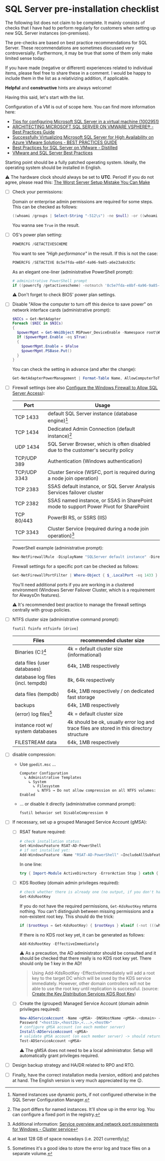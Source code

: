 # SQL Server pre-installation checklist

The following list does not claim to be complete. It mainly consists of checks that I have had to perform regularly for customers when setting up new SQL Server instances (on-premises).

The pre-checks are based on best practice recommendations for SQL Server. These recommendations are sometimes discussed very controversially. Furthermore, it may be true that some of them only make limited sense today.

If you have made (negative or different) experiences related to individual items, please feel free to share these in a comment. I would be happy to include them in the list as a relativizing addition, if applicable.

**Helpful** and **constructive** hints are always welcome!

Having this said, let's start with the list.

Configuration of a VM is out of scope here. You can find more information here:
- [Tips for configuring Microsoft SQL Server in a virtual machine (1002951)](https://kb.vmware.com/s/article/1002951)
- [ARCHITECTING MICROSOFT SQL SERVER ON VMWARE VSPHERE® - Best Practices Guide](https://www.vmware.com/content/dam/digitalmarketing/vmware/en/pdf/solutions/sql-server-on-vmware-best-practices-guide.pdf)
- [Successfully Virtualizing Microsoft SQL Server for High Availability on Azure VMware Solutions - BEST PRACTICES GUIDE](https://www.vmware.com/content/dam/digitalmarketing/vmware/en/pdf/docs/vmw-ms-sql-server-workloads-on-avs.pdf)
- [Best Practices for SQL Server on VMware - Distilled](https://www.nocentino.com/posts/2021-09-27-sqlserver-vms-best-practices/)
- [VMware and SQL Server Best Practices](https://straightpathsql.com/archives/2020/12/vmware-and-sql-server-best-practices/)

Starting point should be a fully patched operating system. Ideally, the operating system should be installed in English.

⚠ The hardware clock should always be set to **UTC**. Period! If you do not agree, please read this: [The Worst Server Setup Mistake You Can Make](http://yellerapp.com/posts/2015-01-12-the-worst-server-setup-you-can-make.html)

- [ ] Check your permissions:

  Domain or enterprise admin permissions are required for some steps. This can be checked as follows:
  ```powershell
  ((whoami /groups | Select-String "-512\s") -ne $null) -or ((whoami /groups | Select-String "-519\s") -ne $null)
  ```

  You wanna see `True` in the result.

- [ ] OS's power plan setting:

  ```powershell
  POWERCFG /GETACTIVESCHEME
  ```

  You want to see *"High performance"* in the result. If this is not the case:

  ```powershell
  POWERCFG /SETACTIVE 8c5e7fda-e8bf-4a96-9a85-a6e23a8c635c
  ```

  As an elegant one-liner (administrative PowerShell prompt):

  ```powershell
  # administrative PowerShell prompt
  if ((powercfg /getactivescheme) -notmatch '8c5e7fda-e8bf-4a96-9a85-a6e23a8c635c') { powercfg /setactive 8c5e7fda-e8bf-4a96-9a85-a6e23a8c635c }
  ```

  ⚠ Don't forget to check BIOS' power plan settings.

- [ ] Disable "Allow the computer to turn off this device to save power" on network interface cards (administrative prompt):

  ```powershell
  $NICs = Get-NetAdapter
  Foreach ($NIC in $NICs)
  {
    $powerMgmt = Get-WmiObject MSPower_DeviceEnable -Namespace root\WMI | ? { $_.InstanceName -match [regex]::Escape($NIC.PNPDeviceID) }
    If ($powerMgmt.Enable -eq $True)
    {
      $powerMgmt.Enable = $False
      $powerMgmt.PSBase.Put()
    }
  }
  ```

  You can check the setting in advance (and after the change):

  ```powershell
  Get-NetAdapterPowerManagement | Format-Table Name, AllowComputerToTurnOffDevice
  ```

- [ ] Firewall settings (see also [Configure the Windows Firewall to Allow SQL Server Access](https://docs.microsoft.com/en-us/sql/sql-server/install/configure-the-windows-firewall-to-allow-sql-server-access)):

  | Port         | Usage                                                                                  |
  | ------------ | -------------------------------------------------------------------------------------- |
  | TCP 1433     | default SQL Server instance (database engine)[^1]                                      |
  | TCP 1434     | Dedicated Admin Connection (default instance)[^2]                                      |
  | UDP 1434     | SQL Server Browser, which is often disabled due to the customer's security policy      |
  | TCP/UDP 389  | Authentication (Windows authentication)                                                |
  | TCP/UDP 3343 | Cluster Service (WSFC, port is required during a node join operation)                  |
  | TCP 2383     | SSAS default instance, or SQL Server Analysis Services failover cluster                |
  | TCP 2382     | SSAS named instance, or SSAS in SharePoint mode to support Power Pivot for SharePoint  |
  | TCP 80/443   | PowerBI RS, or SSRS (IIS)                                                              |
  | TCP 3343     | Cluster Service (required during a node join operation)[^3]                            |

  [^1]:Named instances use dynamic ports, if not configured otherwise in the SQL Server Configuration Manager.
  [^2]:The port differs for named instances. It'll show up in the error log. You can configure a fixed port in the registry.
  [^3]:Additional information: [Service overview and network port requirements for Windows - Cluster service](https://learn.microsoft.com/en-us/troubleshoot/windows-server/networking/service-overview-and-network-port-requirements#cluster-service)

  PowerShell example (administrative prompt):

  ```powershell
  New-NetFirewallRule -DisplayName "SQLServer default instance" -Direction Inbound -LocalPort 1433 -Protocol TCP -Action Allow
  ```

  Firewall settings for a specific port can be checked as follows:

  ```powershell
  Get-NetFirewallPortFilter | Where-Object { $_.LocalPort -eq 1433 } | Get-NetFirewallRule
  ```

  You'll need additional ports if you are working in a clustered environment (Windows Server Failover Cluster, which is a requirement for AlwaysOn features).

  ⚠ It's recommended best practice to manage the firewall settings centrally with group policies.

- [ ] NTFS cluster size (administrative command prompt):

  ```
  fsutil fsinfo ntfsinfo [drive]
  ```

  | Files                             | recommended cluster size                                                                  |
  | --------------------------------- | ----------------------------------------------------------------------------------------- |
  | Binaries (C:)[^4]                 | 4k = default cluster size (informational)                                                 |
  | data files (user databases)       | 64k, 1MB respectively                                                                     |
  | database log files (incl. tempdb) | 8k, 64k respectively                                                                      |
  | data files (tempdb)               | 64k, 1MB respectively / on dedicated fast storage                                         |
  | backups                           | 64k, 1MB respectively                                                                     |
  | (error) log files[^5]             | 4k = default cluster size                                                                 |
  | instance root w/ system databases | 4k should be ok, usually error log and trace files are stored in this directory structure |
  | FILESTREAM data                   | 64k, 1MB respectively                                                                     |

  [^4]:at least 128 GB of space nowadays (i.e. 2021 currently)
  [^5]:Sometimes it's a good idea to store the error log and trace files on a separate volume.

- [ ] disable compression:

  - Use `gpedit.msc` ...

    ```
    Computer Configuration
      ↳ Administrative Templates
        ↳ System
          ↳ Filesystem
            ↳ NTFS → Do not allow compression on all NTFS volumes: Enabled
    ```

  - ... or disable it directly (administrative command prompt):

    ```
    fsutil behavior set DisableCompression 0
    ```

- [ ] If necessary, set up a grouped Managed Service Account (gMSA):

  - [ ] RSAT feature required:

    ```powershell
    # check installation status:
    Get-WindowsFeature RSAT-AD-PowerShell
    # if not installed yet:
    Add-WindowsFeature -Name "RSAT-AD-PowerShell" –IncludeAllSubFeature
    ```

    In one line:

    ```powershell
    try { Import-Module ActiveDirectory -ErrorAction Stop } catch { Add-WindowsFeature -Name "RSAT-AD-PowerShell" -IncludeAllSubFeature }
    ```

  - [ ] KDS Rootkey (domain admin privileges required):

    ```powershell
    # check whether there is already one (no output, if you don't have sufficient permissions!):
    Get-KdsRootKey
    ```

    If you do not have the required permissions, `Get-KdsRootKey` returns nothing. You can't distinguish between missing permissions and a non-existent root key. This should do the trick:
    ```powershell
    if ($rootKeys = Get-KdsRootKey) { $rootKeys } elseif (-not (((whoami /groups | Select-String "-512\s") -ne $null) -or ((whoami /groups | Select-String "-519\s") -ne $null))) { "Domain or Enterprise Admin permissions required!" } else { "No KDS root key found." }
    ```

    If there is no KDS root key yet, it can be generated as follows:
    ```powershell
    Add-KdsRootKey -EffectiveImmediately
    ```

    ⚠ As a precaution, the AD administrator should be consulted and it should be checked that there really is no KDS root key yet. There should only be 1 key in the AD!

    > Using Add-KdsRootKey  -EffectiveImmediately will add a root key to the target DC which will be used by the KDS service immediately. However, other domain controllers  will not be able to use the root key until replication is successful.
    > (source: [Create the Key Distribution Services KDS Root Key](https://docs.microsoft.com/en-us/windows-server/security/group-managed-service-accounts/create-the-key-distribution-services-kds-root-key))

  - [ ] Create the (grouped) Managed Service Account (domain admin privileges required):

    ```powershell
    New-ADServiceAccount -Name <gMSA> -DNSHostName <gMSA>.<domain> -PrincipalsAllowedToRetrieveManaged
    Password "<host1$>,<host2$>,<...>,<hostN>"
    # configure gMSA account (on each member server)
    Install-ADServiceAccount <gMSA>
    # validate gMSA account (on each member server) -> should return True 
    Test-ADServiceAccount <gMSA>
    ```

    ⚠ The gMSA does not need to be a local administrator. Setup will automatically grant privileges required.

- [ ] Design backup strategy and HA/DR related to RPO and RTO.

- [ ] Finally, have the correct installation media (version, edition) and patches at hand. The English version is very much appreciated by me 😉.
